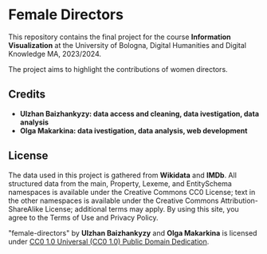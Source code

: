 # Female Directors

This repository contains the final project for the course **Information Visualization** at the University of Bologna, Digital Humanities and Digital Knowledge MA, 2023/2024.

The project aims to highlight the contributions of women directors. 

## Credits
- **Ulzhan Baizhankyzy: data access and cleaning, data ivestigation, data analysis**
- **Olga Makarkina: data ivestigation, data analysis, web development**

## License
The data used in this project is gathered from **Wikidata** and **IMDb**. All structured data from the main, Property, Lexeme, and EntitySchema namespaces is available under the Creative Commons CC0 License; text in the other namespaces is available under the Creative Commons Attribution-ShareAlike License; additional terms may apply. By using this site, you agree to the Terms of Use and Privacy Policy.

"female-directors" by **Ulzhan Baizhankyzy** and **Olga Makarkina** is licensed under [CC0 1.0 Universal (CC0 1.0) Public Domain Dedication](https://creativecommons.org/publicdomain/zero/1.0/).
